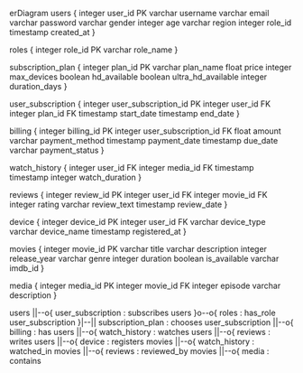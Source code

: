 erDiagram
  users {
    integer user_id PK
    varchar username
    varchar email
    varchar password
    varchar gender
    integer age
    varchar region 
    integer role_id
    timestamp created_at
  }

  roles {
    integer role_id PK
    varchar role_name
  }

  subscription_plan {
    integer plan_id PK
    varchar plan_name
    float price
    integer max_devices
    boolean hd_available
    boolean ultra_hd_available
    integer duration_days
  }

  user_subscription {
    integer user_subscription_id PK
    integer user_id FK
    integer plan_id FK
    timestamp start_date
    timestamp end_date
  }

  billing {
    integer billing_id PK
    integer user_subscription_id FK
    float amount
    varchar payment_method
    timestamp payment_date
    timestamp due_date
    varchar payment_status
  }

  watch_history {
    integer user_id FK
    integer media_id FK
    timestamp timestamp
    integer watch_duration
  }

  reviews {
    integer review_id PK
    integer user_id FK
    integer movie_id FK
    integer rating
    varchar review_text
    timestamp review_date
  }

  device {
    integer device_id PK
    integer user_id FK
    varchar device_type
    varchar device_name
    timestamp registered_at
  }

  movies {
    integer movie_id PK
    varchar title
    varchar description
    integer release_year
    varchar genre
    integer duration
    boolean is_available
    varchar imdb_id
  }

  media {
    integer media_id PK
    integer movie_id FK
    integer episode
    varchar description
  }

  users ||--o{ user_subscription : subscribes
  users }o--o{ roles : has_role
  user_subscription }|--|| subscription_plan : chooses
  user_subscription ||--o{ billing : has
  users ||--o{ watch_history : watches
  users ||--o{ reviews : writes
  users ||--o{ device : registers
  movies ||--o{ watch_history : watched_in
  movies ||--o{ reviews : reviewed_by
  movies ||--o{ media : contains